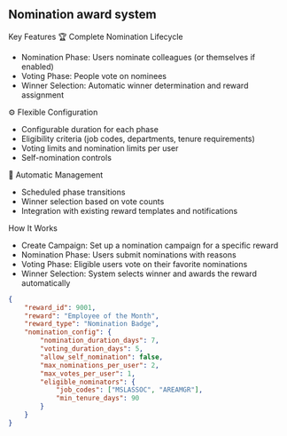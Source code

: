 ## Nomination award system

Key Features
🏆 Complete Nomination Lifecycle

* Nomination Phase: Users nominate colleagues (or themselves if enabled)
* Voting Phase: People vote on nominees
* Winner Selection: Automatic winner determination and reward assignment

⚙️ Flexible Configuration

* Configurable duration for each phase
* Eligibility criteria (job codes, departments, tenure requirements)
* Voting limits and nomination limits per user
* Self-nomination controls

🔄 Automatic Management

* Scheduled phase transitions
* Winner selection based on vote counts
* Integration with existing reward templates and notifications

How It Works

* Create Campaign: Set up a nomination campaign for a specific reward
* Nomination Phase: Users submit nominations with reasons
* Voting Phase: Eligible users vote on their favorite nominations
* Winner Selection: System selects winner and awards the reward automatically


```json
{
    "reward_id": 9001,
    "reward": "Employee of the Month",
    "reward_type": "Nomination Badge",
    "nomination_config": {
        "nomination_duration_days": 7,
        "voting_duration_days": 5,
        "allow_self_nomination": false,
        "max_nominations_per_user": 2,
        "max_votes_per_user": 1,
        "eligible_nominators": {
            "job_codes": ["MSLASSOC", "AREAMGR"],
            "min_tenure_days": 90
        }
    }
}
```

